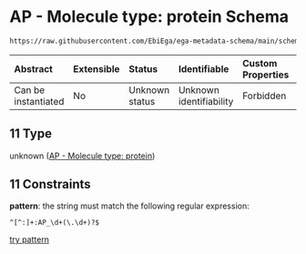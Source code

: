 # AP - Molecule type: protein Schema

```txt
https://raw.githubusercontent.com/EbiEga/ega-metadata-schema/main/schemas/EGA.common-definitions.json#/definitions/curieRefseqPattern/oneOf/11
```



| Abstract            | Extensible | Status         | Identifiable            | Custom Properties | Additional Properties | Access Restrictions | Defined In                                                                                           |
| :------------------ | :--------- | :------------- | :---------------------- | :---------------- | :-------------------- | :------------------ | :--------------------------------------------------------------------------------------------------- |
| Can be instantiated | No         | Unknown status | Unknown identifiability | Forbidden         | Allowed               | none                | [EGA.common-definitions.json\*](../../../schemas/EGA.common-definitions.json "open original schema") |

## 11 Type

unknown ([AP - Molecule type: protein](ega-12-definitions-refseq-accessions-data1098-curie-pattern-oneof-ap---molecule-type-protein.md))

## 11 Constraints

**pattern**: the string must match the following regular expression:&#x20;

```regexp
^[^:]+:AP_\d+(\.\d+)?$
```

[try pattern](https://regexr.com/?expression=%5E%5B%5E%3A%5D%2B%3AAP_%5Cd%2B\(%5C.%5Cd%2B\)%3F%24 "try regular expression with regexr.com")

